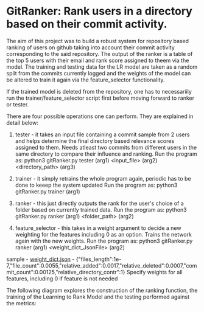 # GitRanker: Rank users in a directory based on their commit activity.

The aim of this project was to build a robust system for repository based ranking of users on github taking into account their commit activity corresponding to the said repository. The output of the ranker is a table of the top 5 users with their email and rank score assigned to theem via the model. The training and testing data for the LR model are taken as a random split from the commits currently logged and the weights of the model can be altered to train it again via the feature_selector functionality.

If the trained model is deleted from the repository, one has to necessariily run the trainer/feature_selector script first before moving forward to ranker or tester.  

There are four possible operations one can perform. They are explained in detail below:

1. tester - it takes an input file containing a commit sample from 2 users and helps determine the final directory based relevance scores assigned to them.
Needs atleast two commits from different users in the same directory to compare their influence and ranking.
Run the program as: python3 gitRanker.py tester (arg1) <input_file> (arg2) <directory_path> (arg3)

2. trainer - it simply retrains the whole program again, periodic has to  be done to keeep the system updated
Run the program as: python3 gitRanker.py trainer (arg1)

3. ranker - this just directly outputs the rank for the user's choice of a folder based on currently trained data.
Run the program as: python3 gitRanker.py ranker (arg1) <folder_path> (arg2)

4. feature_selector - this takes in a weight argument to decide a new weighting for the features including 0 as an option. Trains the network again with the new weights.
Run the program as: python3 gitRanker.py ranker (arg1) <weight_dict_JsonFile> (arg2)

sample - [weight_dict.json](https://github.com/ayush14029/go/blob/master/weight_dict.json) - {"files_length":1e-7,"file_count":0.0055,"relative_added":0.0017,"relative_deleted":0.0007,"commit_count":0.00125,"relative_directory_contr":1}
Specify weights for all features, including 0 if feature is not needed

The following diagram explores the construction of the ranking function, the training of the Learning to Rank Model and the testing
performed against the metrics:


